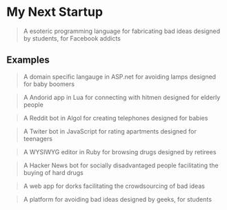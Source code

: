 My Next Startup
===============
> A esoteric programming language for fabricating bad ideas designed by students, for Facebook addicts

Examples
--------
> A domain specific langauge in ASP.net for avoiding lamps designed for baby boomers

> A Andorid app in Lua for connecting with hitmen designed for elderly people

> A Reddit bot in Algol for creating telephones designed for babies

> A Twiter bot in JavaScript for rating apartments designed for teenagers

> A WYSIWYG editor in Ruby for browsing drugs designed by retirees

> A Hacker News bot for socially disadvantaged people facilitating the buying of hard drugs

> A web app for dorks facilitating the crowdsourcing of bad ideas

> A platform for avoiding bad ideas designed by geeks, for students

